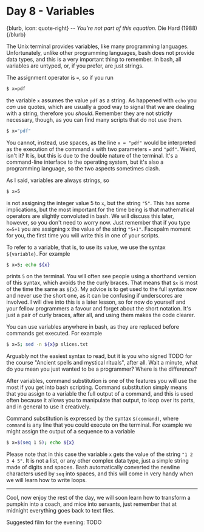 # Day 8 - Variables

{blurb, icon: quote-right}
-- _You're not part of this equation._
Die Hard (1988)
{/blurb}

The Unix terminal provides variables, like many programming languages. Unfortunately, unlike other programming languages, bash does not provide data types, and this is a very important thing to remember. In bash, all variables are untyped, or, if you prefer, are just strings.

The assignment operator is `=`, so if you run

``` sh
$ x=pdf
```

the variable `x` assumes the value `pdf` as a string. As happened with `echo` you _can_ use quotes, which are usually a good way to signal that we are dealing with a string, therefore you _should_. Remember they are not strictly necessary, though, as you can find many scripts that do not use them.

``` sh
$ x="pdf"
```

You cannot, instead, use spaces, as the line `x = "pdf"` would be interpreted as the execution of the command `x` with two parameters `=` and `"pdf"`. Weird, isn't it? It is, but this is due to the double nature of the terminal. It's a command-line interface to the operating system, but it's also a programming language, so the two aspects sometimes clash.

As I said, variables are always strings, so

``` sh
$ x=5
```

is not assigning the integer value 5 to `x`, but the string `"5"`. This has some implications, but the most important for the time being is that mathematical operators are slightly convoluted in bash. We will discuss this later, however, so you don't need to worry now. Just remember that if you type `x=5+1` you are assigning x the value of the string `"5+1"`. Facepalm moment for you, the first time you will write this in one of your scripts.

To refer to a variable, that is, to use its value, we use the syntax `${variable}`. For example

``` sh
$ x=5; echo ${x}
```

prints `5` on the terminal. You will often see people using a shorthand version of this syntax, which avoids the the curly braces. That means that `$x` is most of the time the same as `${x}`. My advice is to get used to the full syntax now and never use the short one, as it can be confusing if underscores are involved. I will dive into this is a later lesson, so for now do yourself and your fellow programmers a favour and forget about the short notation. It's just a pair of curly braces, after all, and using them makes the code clearer.

You can use variables anywhere in bash, as they are replaced before commands get executed. For example

``` sh
$ x=5; sed -n ${x}p slices.txt
```

Arguably not the easiest syntax to read, but it is you who signed TODO for the course "Ancient spells and mystical rituals", after all. Wait a minute, what do you mean you just wanted to be a programmer? Where is the difference?

After variables, command substitution is one of the features you will use the most if you get into bash scripting. Command substitution simply means that you assign to a variable the full output of a command, and this is used often because it allows you to manipulate that output, to loop over its parts, and in general to use it creatively.

Command substitution is expressed by the syntax `$(command)`, where `command` is any line that you could execute on the terminal. For example we might assign the output of a sequence to a variable

``` sh
$ x=$(seq 1 5); echo ${x}
```

Please note that in this case the variable `x` gets the value of the string `"1 2 3 4 5"`. It is not a list, or any other complex data type, just a simple string made of digits and spaces. Bash automatically converted the newline characters used by `seq` into spaces, and this will come in very handy when we will learn how to write loops.

* * *

Cool, now enjoy the rest of the day, we will soon learn how to transform a pumpkin into a coach, and mice into servants, just remember that at midnight everything goes back to text files.

Suggested film for the evening: TODO